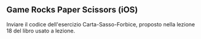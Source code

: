 ## Game Rocks Paper Scissors (iOS)

Inviare il codice dell'esercizio Carta-Sasso-Forbice, proposto nella lezione 18 del libro usato a lezione.
